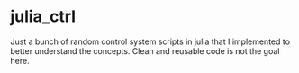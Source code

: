 # julia_ctrl
Just a bunch of random control system scripts in julia that I implemented to better understand the concepts.
Clean and reusable code is not the goal here.
